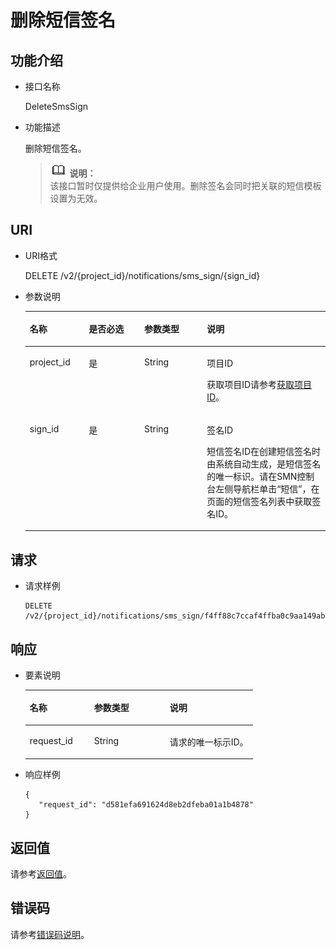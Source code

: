 # 删除短信签名<a name="ZH-CN_TOPIC_0064366152"></a>

## 功能介绍<a name="section16887376172412"></a>

-   接口名称

    DeleteSmsSign

-   功能描述

    删除短信签名。

    >![](public_sys-resources/icon-note.gif) **说明：**   
    >该接口暂时仅提供给企业用户使用。删除签名会同时把关联的短信模板设置为无效。  


## URI<a name="section39501286172412"></a>

-   URI格式

    DELETE /v2/\{project\_id\}/notifications/sms\_sign/\{sign\_id\}

-   参数说明

    <a name="table10759171172412"></a>
    <table><thead align="left"><tr id="row3758146172412"><th class="cellrowborder" valign="top" width="19.650000000000002%" id="mcps1.1.5.1.1"><p id="p35974399172412"><a name="p35974399172412"></a><a name="p35974399172412"></a>名称</p>
    </th>
    <th class="cellrowborder" valign="top" width="18.5%" id="mcps1.1.5.1.2"><p id="p28245188172412"><a name="p28245188172412"></a><a name="p28245188172412"></a>是否必选</p>
    </th>
    <th class="cellrowborder" valign="top" width="20.87%" id="mcps1.1.5.1.3"><p id="p6158906172412"><a name="p6158906172412"></a><a name="p6158906172412"></a>参数类型</p>
    </th>
    <th class="cellrowborder" valign="top" width="40.98%" id="mcps1.1.5.1.4"><p id="p29109384172412"><a name="p29109384172412"></a><a name="p29109384172412"></a>说明</p>
    </th>
    </tr>
    </thead>
    <tbody><tr id="row61956815172412"><td class="cellrowborder" valign="top" width="19.650000000000002%" headers="mcps1.1.5.1.1 "><p id="p52446103172412"><a name="p52446103172412"></a><a name="p52446103172412"></a>project_id</p>
    </td>
    <td class="cellrowborder" valign="top" width="18.5%" headers="mcps1.1.5.1.2 "><p id="p20275927172412"><a name="p20275927172412"></a><a name="p20275927172412"></a>是</p>
    </td>
    <td class="cellrowborder" valign="top" width="20.87%" headers="mcps1.1.5.1.3 "><p id="p31737400172412"><a name="p31737400172412"></a><a name="p31737400172412"></a>String</p>
    </td>
    <td class="cellrowborder" valign="top" width="40.98%" headers="mcps1.1.5.1.4 "><p id="p66454087155444"><a name="p66454087155444"></a><a name="p66454087155444"></a>项目ID</p>
    <p id="p20592609172412"><a name="p20592609172412"></a><a name="p20592609172412"></a>获取项目ID请参考<a href="获取项目ID.md">获取项目ID</a>。</p>
    </td>
    </tr>
    <tr id="row46735962172412"><td class="cellrowborder" valign="top" width="19.650000000000002%" headers="mcps1.1.5.1.1 "><p id="p27516576172412"><a name="p27516576172412"></a><a name="p27516576172412"></a>sign_id</p>
    </td>
    <td class="cellrowborder" valign="top" width="18.5%" headers="mcps1.1.5.1.2 "><p id="p14250154172412"><a name="p14250154172412"></a><a name="p14250154172412"></a>是</p>
    </td>
    <td class="cellrowborder" valign="top" width="20.87%" headers="mcps1.1.5.1.3 "><p id="p13411808172412"><a name="p13411808172412"></a><a name="p13411808172412"></a>String</p>
    </td>
    <td class="cellrowborder" valign="top" width="40.98%" headers="mcps1.1.5.1.4 "><p id="p29491021155447"><a name="p29491021155447"></a><a name="p29491021155447"></a>签名ID</p>
    <p id="p12614700172412"><a name="p12614700172412"></a><a name="p12614700172412"></a>短信签名ID在创建短信签名时由系统自动生成，是短信签名的唯一标识。请在SMN控制台左侧导航栏单击“短信”，在页面的短信签名列表中获取签名ID。</p>
    </td>
    </tr>
    </tbody>
    </table>


## 请求<a name="section19818015172412"></a>

-   请求样例

    ```
    DELETE /v2/{project_id}/notifications/sms_sign/f4ff88c7ccaf4ffba0c9aa149ab2aa14
    ```


## 响应<a name="section56759795172412"></a>

-   要素说明

    <a name="table13931849172412"></a>
    <table><thead align="left"><tr id="row60518243172412"><th class="cellrowborder" valign="top" width="28.310000000000002%" id="mcps1.1.4.1.1"><p id="p3030623172412"><a name="p3030623172412"></a><a name="p3030623172412"></a>名称</p>
    </th>
    <th class="cellrowborder" valign="top" width="33.239999999999995%" id="mcps1.1.4.1.2"><p id="p44153936172412"><a name="p44153936172412"></a><a name="p44153936172412"></a>参数类型</p>
    </th>
    <th class="cellrowborder" valign="top" width="38.45%" id="mcps1.1.4.1.3"><p id="p19699102172412"><a name="p19699102172412"></a><a name="p19699102172412"></a>说明</p>
    </th>
    </tr>
    </thead>
    <tbody><tr id="row61249135172412"><td class="cellrowborder" valign="top" width="28.310000000000002%" headers="mcps1.1.4.1.1 "><p id="p62232898172412"><a name="p62232898172412"></a><a name="p62232898172412"></a>request_id</p>
    </td>
    <td class="cellrowborder" valign="top" width="33.239999999999995%" headers="mcps1.1.4.1.2 "><p id="p7699986172412"><a name="p7699986172412"></a><a name="p7699986172412"></a>String</p>
    </td>
    <td class="cellrowborder" valign="top" width="38.45%" headers="mcps1.1.4.1.3 "><p id="p19719110172412"><a name="p19719110172412"></a><a name="p19719110172412"></a>请求的唯一标示ID。</p>
    </td>
    </tr>
    </tbody>
    </table>


-   响应样例

    ```
    {
       "request_id": "d581efa691624d8eb2dfeba01a1b4878"
    }
    ```


## 返回值<a name="section17250372172412"></a>

请参考[返回值](返回值.md)。

## 错误码<a name="section73211020122511"></a>

请参考[错误码说明](错误码说明.md)。

